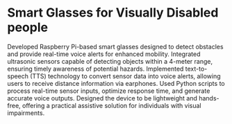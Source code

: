 # Smart Glasses for Visually Disabled people
 Developed Raspberry Pi-based smart glasses designed to detect obstacles and provide real-time voice alerts for enhanced mobility. Integrated ultrasonic sensors capable of detecting objects within a 4-meter range, ensuring timely awareness of potential hazards.  Implemented text-to-speech (TTS) technology to convert sensor data into voice alerts, allowing users to receive distance information via earphones. Used Python scripts to process real-time sensor inputs, optimize response time, and generate accurate voice outputs.  Designed the device to be lightweight and hands-free, offering a practical assistive solution for individuals with visual impairments.
